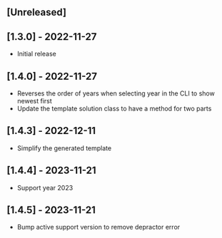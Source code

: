 ## [Unreleased]

## [1.3.0] - 2022-11-27

- Initial release

## [1.4.0] - 2022-11-27

- Reverses the order of years when selecting year in the CLI to show newest
  first
- Update the template solution class to have a method for two parts

## [1.4.3] - 2022-12-11

- Simplify the generated template

## [1.4.4] - 2023-11-21

- Support year 2023

## [1.4.5] - 2023-11-21

- Bump active support version to remove depractor error
